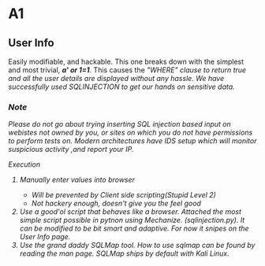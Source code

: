 # A1
<h2>User Info</h2>

<p>Easily modifiable, and hackable.
This one breaks down with the simplest and most trivial, <i><b>a' or 1=1</b></i>.
This causes the <i>"WHERE"<i> clause to return true and all the user details are displayed without any hassle. We have successfully used SQLINJECTION to get our hands on sensitive data.
</p>

<p>
	<h3>Note</h3>
	Please do not go about trying inserting SQL injection based input on webistes not owned by you, or sites on which you do not have permissions to perform tests on. Modern architectures have IDS setup which will monitor suspicious activity ,and report your IP. 
</p>

<p>Execution</p>
<ol>
	<li>Manually enter values into browser</li>
	<ul>
		<li>Will be prevented by Client side scripting(Stupid Level 2)</li>
		<li>Not hackery enough, doesn't give you the feel good</li>
	</ul>
	<li>
		Use a good'ol script that behaves like a browser. Attached the most simple script possible in pytnon
		using Mechanize. (sqlinjection.py). It can be modified to be bit smart and adaptive. For now it snipes on the User Info page.
	</li>
	<li>
		Use the grand daddy SQLMap tool. How to use sqlmap can be found by reading the man page.
		SQLMap ships by default with Kali Linux.	
	</li>
</ol>
